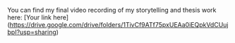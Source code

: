You can find my final video recording of my storytelling and thesis work here: [Your link here] (https://drive.google.com/drive/folders/1TivCf9ATf75pxUEAa0iEQpkVdCUujbpI?usp=sharing)
